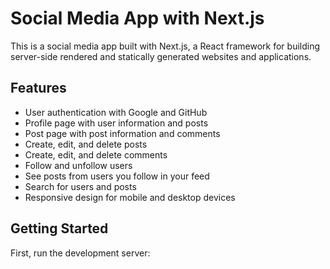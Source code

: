 # Social Media App with Next.js

This is a social media app built with Next.js, a React framework for building server-side rendered and statically generated websites and applications.

## Features

- User authentication with Google and GitHub
- Profile page with user information and posts
- Post page with post information and comments
- Create, edit, and delete posts
- Create, edit, and delete comments
- Follow and unfollow users
- See posts from users you follow in your feed
- Search for users and posts
- Responsive design for mobile and desktop devices

## Getting Started

First, run the development server:

